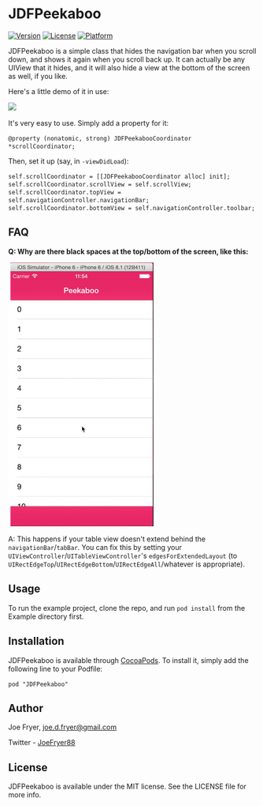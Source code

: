 # JDFPeekaboo

[![Version](https://img.shields.io/cocoapods/v/JDFPeekaboo.svg?style=flat)](http://cocoadocs.org/docsets/JDFPeekaboo)
[![License](https://img.shields.io/cocoapods/l/JDFPeekaboo.svg?style=flat)](http://cocoadocs.org/docsets/JDFPeekaboo)
[![Platform](https://img.shields.io/cocoapods/p/JDFPeekaboo.svg?style=flat)](http://cocoadocs.org/docsets/JDFPeekaboo)

JDFPeekaboo is a simple class that hides the navigation bar when you scroll down, and shows it again when you scroll back up. It can actually be any UIView that it hides, and it will also hide a view at the bottom of the screen as well, if you like.

Here's a little demo of it in use:

<img src="Screenshots/Peekaboo.gif" width="300"/>

It's very easy to use. Simply add a property for it:

    @property (nonatomic, strong) JDFPeekabooCoordinator *scrollCoordinator;

Then, set it up (say, in `-viewDidLoad`):

``` objc
self.scrollCoordinator = [[JDFPeekabooCoordinator alloc] init];
self.scrollCoordinator.scrollView = self.scrollView;
self.scrollCoordinator.topView = self.navigationController.navigationBar;
self.scrollCoordinator.bottomView = self.navigationController.toolbar;
```

## FAQ

**Q: Why are there black spaces at the top/bottom of the screen, like this:**

<img src="Screenshots/JDFPeekaboo_Issue.gif" width="300"/>

A: This happens if your table view doesn't extend behind the `navigationBar`/`tabBar`. You can fix this by setting your `UIViewController`/`UITableViewController`'s `edgesForExtendedLayout` (to `UIRectEdgeTop`/`UIRectEdgeBottom`/`UIRectEdgeAll`/whatever is appropriate).

## Usage

To run the example project, clone the repo, and run `pod install` from the Example directory first.

## Installation

JDFPeekaboo is available through [CocoaPods](http://cocoapods.org). To install it, simply add the following line to your Podfile:

    pod "JDFPeekaboo"

## Author

Joe Fryer, joe.d.fryer@gmail.com

Twitter - [JoeFryer88](https://twitter.com/joefryer88)

## License

JDFPeekaboo is available under the MIT license. See the LICENSE file for more info.

